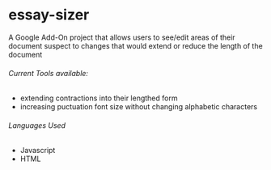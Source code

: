 # essay-sizer

A Google Add-On project that allows users to see/edit areas of their document suspect to changes that would extend or reduce the length of the document
###### Current Tools available:
- extending contractions into their lengthed form
- increasing puctuation font size without changing alphabetic characters
###### Languages Used
- Javascript
- HTML
